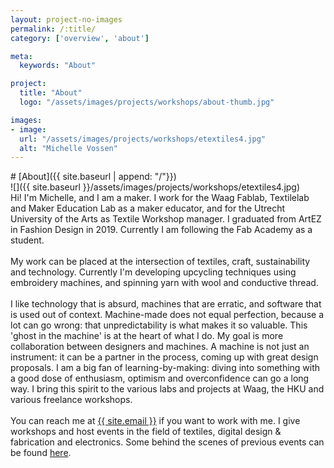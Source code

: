 ```yaml
---
layout: project-no-images
permalink: /:title/
category: ['overview', 'about']

meta:
  keywords: "About"

project:
  title: "About"
  logo: "/assets/images/projects/workshops/about-thumb.jpg"

images:
- image:
  url: "/assets/images/projects/workshops/etextiles4.jpg"
  alt: "Michelle Vossen"
---
```

<body class="shoots">
<div markdown="1">
# [About]({{ site.baseurl | append: "/"}})
</div>

<aside markdown="1">
![]({{ site.baseurl }}/assets/images/projects/workshops/etextiles4.jpg)
</aside>

<div class ="article" markdown="1">
Hi! I'm Michelle, and I am a maker. I work for the Waag Fablab, Textilelab and Maker Education Lab as a maker educator, and for the Utrecht University of the Arts as Textile Workshop manager. I graduated from ArtEZ in Fashion Design in 2019. Currently I am following the Fab Academy as a student. 
<br><br>
My work can be placed at the intersection of textiles, craft, sustainability and technology. Currently I'm developing upcycling techniques using embroidery machines, and spinning yarn with wool and conductive thread.
<br><br>
I like technology that is absurd, machines that are erratic, and software that is used out of context. Machine-made does not equal perfection, because a lot can go wrong: that unpredictability is what makes it so valuable. This 'ghost in the machine' is at the heart of what I do. My goal is more collaboration between designers and machines. A machine is not just an instrument: it can be a partner in the process, coming up with great design proposals.				
I am a big fan of learning-by-making: diving into something with a good dose of enthusiasm, optimism and overconfidence can go a long way. I bring this spirit to the various labs and projects at Waag, the HKU and various freelance workshops.
<br><br>
You can reach me at <a title="{{ site.email }}" href="mailto:{{ site.email }}">{{ site.email }}</a> if you want to work with me. I give workshops and host events in the field of textiles, digital design & fabrication and electronics. Some behind the scenes of previous events can be found <a href="{{ "/workshops" | prepend: site.baseurl }}" title="{{ page.project.title }}" rel="nofollow">here</a>.
</div>